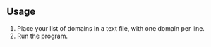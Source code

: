 
## Usage

1. Place your list of domains in a text file, with one domain per line.
2. Run the program.
